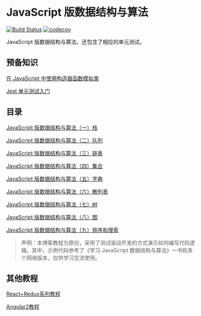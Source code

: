 # JavaScript 版数据结构与算法
[![Build Status](https://travis-ci.org/lewis617/javascript-datastructures-algorithms.svg?branch=master)](https://travis-ci.org/lewis617/javascript-datastructures-algorithms)
[![codecov](https://codecov.io/gh/lewis617/javascript-datastructures-algorithms/branch/master/graph/badge.svg)](https://codecov.io/gh/lewis617/javascript-datastructures-algorithms)

JavaScript 版数据结构与算法，还包含了相应的单元测试。

## 预备知识

[在 JavaScript 中使用构造器函数模拟类](https://lewis617.github.io/2017/02/15/construcor-function-create-class/)

[Jest 单元测试入门](https://lewis617.github.io/2017/02/15/start-jest/)

## 目录

[JavaScript 版数据结构与算法（一）栈](https://lewis617.github.io/2017/02/15/stack/)

[JavaScript 版数据结构与算法（二）队列](https://lewis617.github.io/2017/02/15/queue/)

[JavaScript 版数据结构与算法（三）链表](https://lewis617.github.io/2017/02/15/linked-list/)

[JavaScript 版数据结构与算法（四）集合](https://lewis617.github.io/2017/02/16/set/)

[JavaScript 版数据结构与算法（五）字典](https://lewis617.github.io/2017/02/17/dictionary/)

[JavaScript 版数据结构与算法（六）散列表](https://lewis617.github.io/2017/02/17/hash-table/)

[JavaScript 版数据结构与算法（七）树](https://lewis617.github.io/2017/02/18/tree/)

[JavaScript 版数据结构与算法（八）图](https://lewis617.github.io/2017/02/19/graph/)

[JavaScript 版数据结构与算法（九）排序和搜索](https://lewis617.github.io/2017/02/20/sort-and-search/)

> 声明：本博客教程为原创，采用了测试驱动开发的方式演示如何编写代码逻辑。其中，示例代码参考了《学习 JavaScript 数据结构与算法》一书和多个网络版本，仅供学习交流使用。

## 其他教程

[React+Redux系列教程](https://github.com/lewis617/react-redux-tutorial)

[Angular2教程](https://github.com/lewis617/angular2-tutorial)
